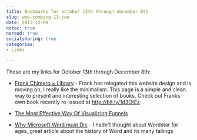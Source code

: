 ```yaml
---
title: Bookmarks for october 13th through december 8th
slug: web-combing-13-jan
date: 2013-12-08
notoc: true
noread: true
socialsharing: true
categories: 
- Links

---
```

These are my links for October 13th through December 8th:

  - [Frank Chimero &#xd7; Library][frankchimero] - Frank has relegated this website design and is moving on, I really like the minimalism. This page is a simple and clean way to present and interesting selection of books. Check out Franks own book recently re-issued at http://bit.ly/1d3OtEz

  - [The Most Effective Way Of Visualizing Funnels][linkedin]
  - [Why Microsoft Word must Die][antipope] - I hadn't thought about Wordstar for ages, great article about the history of Word and its many failings

[antipope]: http://www.antipope.org/charlie/blog-static/2013/10/why-microsoft-word-must-die.html
[frankchimero]: http://frankchimero.com/library/
[linkedin]: http://www.linkedin.com/pulse/article/20131122165441-4444200-the-most-effective-way-of-visualizing-funnels
